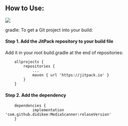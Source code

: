 ## How to Use:
[![](https://jitpack.io/v/didikee/MediaScanner.svg)](https://jitpack.io/#didikee/MediaScanner)

gradle:
To get a Git project into your build:

#### Step 1. Add the JitPack repository to your build file

Add it in your root build.gradle at the end of repositories:
```
	allprojects {
		repositories {
			...
			maven { url 'https://jitpack.io' }
		}
	}
```

#### Step 2. Add the dependency
```
	dependencies {
	        implementation 'com.github.didikee:MediaScanner:relaseVersion'
	}
```
